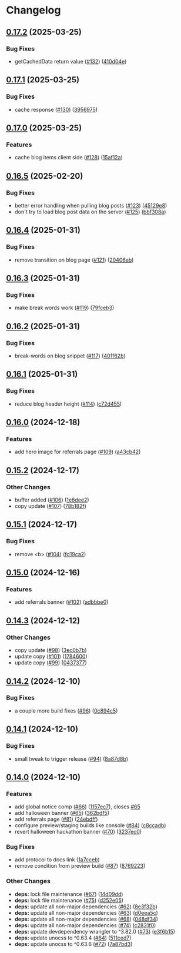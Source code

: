 # Changelog

## [0.17.2](https://github.com/storacha/storacha.network/compare/v0.17.1...v0.17.2) (2025-03-25)


### Bug Fixes

* getCachedData return value ([#132](https://github.com/storacha/storacha.network/issues/132)) ([410d04e](https://github.com/storacha/storacha.network/commit/410d04e2815e2a2f68caef061666d92b1db361d4))

## [0.17.1](https://github.com/storacha/storacha.network/compare/v0.17.0...v0.17.1) (2025-03-25)


### Bug Fixes

* cache response ([#130](https://github.com/storacha/storacha.network/issues/130)) ([3956975](https://github.com/storacha/storacha.network/commit/3956975fa73edb32a7f34f15378700c2d4576dcf))

## [0.17.0](https://github.com/storacha/storacha.network/compare/v0.16.5...v0.17.0) (2025-03-25)


### Features

* cache blog items client side ([#128](https://github.com/storacha/storacha.network/issues/128)) ([15af12a](https://github.com/storacha/storacha.network/commit/15af12a24a04c0f2b74bacb911d15bf7196ad8b7))

## [0.16.5](https://github.com/storacha/storacha.network/compare/v0.16.4...v0.16.5) (2025-02-20)


### Bug Fixes

* better error handling when pulling blog posts ([#123](https://github.com/storacha/storacha.network/issues/123)) ([45129e8](https://github.com/storacha/storacha.network/commit/45129e8af1cb08450e4357ef27cef70104161000))
* don't try to load blog post data on the server ([#125](https://github.com/storacha/storacha.network/issues/125)) ([bbf308a](https://github.com/storacha/storacha.network/commit/bbf308af2460e5dbf90fb5f33e128366d4d3a5b3))

## [0.16.4](https://github.com/storacha/storacha.network/compare/v0.16.3...v0.16.4) (2025-01-31)


### Bug Fixes

* remove transition on blog page ([#121](https://github.com/storacha/storacha.network/issues/121)) ([20406eb](https://github.com/storacha/storacha.network/commit/20406ebb280e26c70952254146c772a5b56321a0))

## [0.16.3](https://github.com/storacha/storacha.network/compare/v0.16.2...v0.16.3) (2025-01-31)


### Bug Fixes

* make break words work ([#119](https://github.com/storacha/storacha.network/issues/119)) ([79fceb3](https://github.com/storacha/storacha.network/commit/79fceb3e0840c62a5ad0a44880f2a8c8e3ac30a0))

## [0.16.2](https://github.com/storacha/storacha.network/compare/v0.16.1...v0.16.2) (2025-01-31)


### Bug Fixes

* break-words on blog snippet ([#117](https://github.com/storacha/storacha.network/issues/117)) ([401f62b](https://github.com/storacha/storacha.network/commit/401f62ba40828fcfe441980a992338d2dcecd949))

## [0.16.1](https://github.com/storacha/storacha.network/compare/v0.16.0...v0.16.1) (2025-01-31)


### Bug Fixes

* reduce blog header height ([#114](https://github.com/storacha/storacha.network/issues/114)) ([c72d455](https://github.com/storacha/storacha.network/commit/c72d455195b609c71996696a5d721214fa7e7e64))

## [0.16.0](https://github.com/storacha/storacha.network/compare/v0.15.2...v0.16.0) (2024-12-18)


### Features

* add hero image for referrals page ([#109](https://github.com/storacha/storacha.network/issues/109)) ([a43cb42](https://github.com/storacha/storacha.network/commit/a43cb4295f3d320740ccf232860012bd7d4494b6))

## [0.15.2](https://github.com/storacha/storacha.network/compare/v0.15.1...v0.15.2) (2024-12-17)


### Other Changes

* buffer added ([#106](https://github.com/storacha/storacha.network/issues/106)) ([1e6dee2](https://github.com/storacha/storacha.network/commit/1e6dee28a7096ffdf806a465cc63023792eb0cdd))
* copy update ([#107](https://github.com/storacha/storacha.network/issues/107)) ([78b182f](https://github.com/storacha/storacha.network/commit/78b182fba74c6ddeefa7d34a78b6afc967783e68))

## [0.15.1](https://github.com/storacha/storacha.network/compare/v0.15.0...v0.15.1) (2024-12-17)


### Bug Fixes

* remove &lt;b&gt; ([#104](https://github.com/storacha/storacha.network/issues/104)) ([fd19ca2](https://github.com/storacha/storacha.network/commit/fd19ca215492f621491015df3ac90aa2339c27fd))

## [0.15.0](https://github.com/storacha/storacha.network/compare/v0.14.3...v0.15.0) (2024-12-16)


### Features

* add referrals banner ([#102](https://github.com/storacha/storacha.network/issues/102)) ([adbbbe0](https://github.com/storacha/storacha.network/commit/adbbbe0785397668408677372cca30969fa640f1))

## [0.14.3](https://github.com/storacha/storacha.network/compare/v0.14.2...v0.14.3) (2024-12-12)


### Other Changes

* copy update ([#98](https://github.com/storacha/storacha.network/issues/98)) ([3ec0b7b](https://github.com/storacha/storacha.network/commit/3ec0b7b076bba10f3ee2d3ee991be56ff5a77270))
* update copy ([#101](https://github.com/storacha/storacha.network/issues/101)) ([1784600](https://github.com/storacha/storacha.network/commit/1784600fdcd045ec80014c46ddbb003377d7548d))
* update copy ([#99](https://github.com/storacha/storacha.network/issues/99)) ([0437377](https://github.com/storacha/storacha.network/commit/04373777700bfffc027869d9fa602f46b83867c3))

## [0.14.2](https://github.com/storacha/storacha.network/compare/v0.14.1...v0.14.2) (2024-12-10)


### Bug Fixes

* a couple more build fixes ([#96](https://github.com/storacha/storacha.network/issues/96)) ([0c894c5](https://github.com/storacha/storacha.network/commit/0c894c5fd848040f5f80a6b5ee9abd74c58704bd))

## [0.14.1](https://github.com/storacha/storacha.network/compare/v0.14.0...v0.14.1) (2024-12-10)


### Bug Fixes

* small tweak to trigger release ([#94](https://github.com/storacha/storacha.network/issues/94)) ([8a87d8b](https://github.com/storacha/storacha.network/commit/8a87d8bdebbfeeee5d8c7f9cc94375fca243131d))

## [0.14.0](https://github.com/storacha/storacha.network/compare/v0.13.11...v0.14.0) (2024-12-10)


### Features

* add global notice comp ([#66](https://github.com/storacha/storacha.network/issues/66)) ([1157ec7](https://github.com/storacha/storacha.network/commit/1157ec791e1dbb7e7990995c8b2880ae2916ce2d)), closes [#65](https://github.com/storacha/storacha.network/issues/65)
* add halloween banner ([#65](https://github.com/storacha/storacha.network/issues/65)) ([362bdf5](https://github.com/storacha/storacha.network/commit/362bdf53c36c5397b2a88051d04974f6b6866870))
* add referrals page ([#81](https://github.com/storacha/storacha.network/issues/81)) ([24ebdff](https://github.com/storacha/storacha.network/commit/24ebdff2bffff1a4f846d0cada9339fda3a970e2))
* configure preview/staging builds like console ([#84](https://github.com/storacha/storacha.network/issues/84)) ([c8ccadb](https://github.com/storacha/storacha.network/commit/c8ccadbbf2da01293b53a0272903c6a3be738ba5))
* revert halloween hackathon banner ([#70](https://github.com/storacha/storacha.network/issues/70)) ([3237ec0](https://github.com/storacha/storacha.network/commit/3237ec0cbb84c641eb531293d1e24b4c5e9806df))


### Bug Fixes

* add protocol to docs link ([1a7cceb](https://github.com/storacha/storacha.network/commit/1a7ccebeaabf2bfac48168e45ccea3e9598de867))
* remove condition from preview build ([#87](https://github.com/storacha/storacha.network/issues/87)) ([8769223](https://github.com/storacha/storacha.network/commit/87692238ab2dc2ab0130cce6438faaabf6ece14d))


### Other Changes

* **deps:** lock file maintenance ([#67](https://github.com/storacha/storacha.network/issues/67)) ([14d09dd](https://github.com/storacha/storacha.network/commit/14d09ddb93a4582e65ed50800b46e9cc3c12b250))
* **deps:** lock file maintenance ([#75](https://github.com/storacha/storacha.network/issues/75)) ([d252e05](https://github.com/storacha/storacha.network/commit/d252e0599e819aa0487feaf4a364f2d597a67879))
* **deps:** update all non-major dependencies ([#62](https://github.com/storacha/storacha.network/issues/62)) ([8e3f32b](https://github.com/storacha/storacha.network/commit/8e3f32bd85fce79a635aff4026469e404e20ba6c))
* **deps:** update all non-major dependencies ([#63](https://github.com/storacha/storacha.network/issues/63)) ([d0eea5c](https://github.com/storacha/storacha.network/commit/d0eea5c60d07c9ed7c4e4467f4af0e973bfafd37))
* **deps:** update all non-major dependencies ([#68](https://github.com/storacha/storacha.network/issues/68)) ([048df34](https://github.com/storacha/storacha.network/commit/048df342b3970dc2196fb317b8b63342e9d3a354))
* **deps:** update all non-major dependencies ([#74](https://github.com/storacha/storacha.network/issues/74)) ([c2831f0](https://github.com/storacha/storacha.network/commit/c2831f0fb6590ad494e4783803cdb50523254a7c))
* **deps:** update devdependency wrangler to ^3.82.0 ([#73](https://github.com/storacha/storacha.network/issues/73)) ([e3f6b15](https://github.com/storacha/storacha.network/commit/e3f6b15aa80a05611e266441d9f9791a46496855))
* **deps:** update unocss to ^0.63.4 ([#64](https://github.com/storacha/storacha.network/issues/64)) ([511ced7](https://github.com/storacha/storacha.network/commit/511ced78d5e53b631e6546d66d46195b65250683))
* **deps:** update unocss to ^0.63.6 ([#72](https://github.com/storacha/storacha.network/issues/72)) ([7a87bd3](https://github.com/storacha/storacha.network/commit/7a87bd3205285bbfd443036aa328729a48cfab67))
